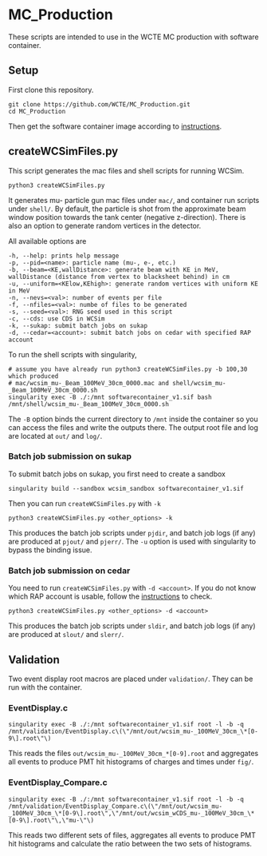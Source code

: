 # MC_Production
These scripts are intended to use in the WCTE MC production with software container.

## Setup
First clone this repository.
```
git clone https://github.com/WCTE/MC_Production.git
cd MC_Production
```
Then get the software container image according to [instructions](https://github.com/WCTE/SoftwareContainer).

## createWCSimFiles.py
This script generates the mac files and shell scripts for running WCSim.
```
python3 createWCSimFiles.py
```
It generates mu- particle gun mac files under `mac/`, and container run scripts under `shell/`. By default, the particle is shot from the approximate beam window position towards the tank center (negative z-direction). There is also an option to generate random vertices in the detector.

All available options are
```
-h, --help: prints help message
-p, --pid=<name>: particle name (mu-, e-, etc.)
-b, --beam=<KE,wallDistance>: generate beam with KE in MeV, wallDistance (distance from vertex to blacksheet behind) in cm
-u, --uniform=<KElow,KEhigh>: generate random vertices with uniform KE in MeV
-n, --nevs=<val>: number of events per file
-f, --nfiles=<val>: numbe of files to be generated
-s, --seed=<val>: RNG seed used in this script
-c, --cds: use CDS in WCSim
-k, --sukap: submit batch jobs on sukap
-d, --cedar=<account>: submit batch jobs on cedar with specified RAP account
```

To run the shell scripts with singularity,
```
# assume you have already run python3 createWCSimFiles.py -b 100,30 which produced 
# mac/wcsim_mu-_Beam_100MeV_30cm_0000.mac and shell/wcsim_mu-_Beam_100MeV_30cm_0000.sh
singularity exec -B ./:/mnt softwarecontainer_v1.sif bash /mnt/shell/wcsim_mu-_Beam_100MeV_30cm_0000.sh
```
The `-B` option binds the current directory to `/mnt` inside the container so you can access the files and write the outputs there. The output root file and log are located at `out/` and `log/`.

### Batch job submission on sukap
To submit batch jobs on sukap, you first need to create a sandbox
```
singularity build --sandbox wcsim_sandbox softwarecontainer_v1.sif
```
Then you can run `createWCSimFiles.py` with `-k`
```
python3 createWCSimFiles.py <other_options> -k
```
This produces the batch job scripts under `pjdir`, and batch job logs (if any) are produced at `pjout/` and `pjerr/`. The `-u` option is used with singularity to bypass the binding issue.

### Batch job submission on cedar
You need to run `createWCSimFiles.py` with `-d <account>`. If you do not know which RAP account is usable, follow the [instructions](https://docs.alliancecan.ca/wiki/Running_jobs#Accounts_and_projects) to check.
```
python3 createWCSimFiles.py <other_options> -d <account>
```
This produces the batch job scripts under `sldir`, and batch job logs (if any) are produced at `slout/` and `slerr/`. 

## Validation
Two event display root macros are placed under `validation/`. They can be run with the container.

### EventDisplay.c
```
singularity exec -B ./:/mnt softwarecontainer_v1.sif root -l -b -q /mnt/validation/EventDisplay.c\(\"/mnt/out/wcsim_mu-_100MeV_30cm_\*[0-9\].root\"\)
```
This reads the files `out/wcsim_mu-_100MeV_30cm_*[0-9].root` and aggregates all events to produce PMT hit histograms of charges and times under `fig/`.

### EventDisplay_Compare.c
```
singularity exec -B ./:/mnt softwarecontainer_v1.sif root -l -b -q /mnt/validation/EventDisplay_Compare.c\(\"/mnt/out/wcsim_mu-_100MeV_30cm_\*[0-9\].root\",\"/mnt/out/wcsim_wCDS_mu-_100MeV_30cm_\*[0-9\].root\"\,\"mu-\"\)
```
This reads two different sets of files, aggregates all events to produce PMT hit histograms and calculate the ratio between the two sets of histograms.